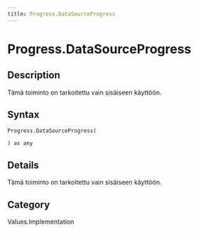 ```yaml
---
title: Progress.DataSourceProgress
---
```


# Progress.DataSourceProgress


## Description

Tämä toiminto on tarkoitettu vain sisäiseen käyttöön.


## Syntax

```powerquery
Progress.DataSourceProgress(

) as any
```


## Details

Tämä toiminto on tarkoitettu vain sisäiseen käyttöön.



## Category
Values.Implementation
